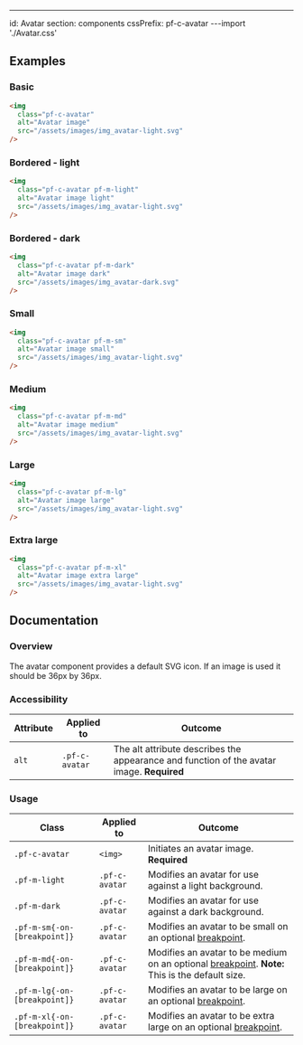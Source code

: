 ---
id: Avatar
section: components
cssPrefix: pf-c-avatar
---import './Avatar.css'

## Examples

### Basic

```html
<img
  class="pf-c-avatar"
  alt="Avatar image"
  src="/assets/images/img_avatar-light.svg"
/>

```

### Bordered - light

```html
<img
  class="pf-c-avatar pf-m-light"
  alt="Avatar image light"
  src="/assets/images/img_avatar-light.svg"
/>

```

### Bordered - dark

```html
<img
  class="pf-c-avatar pf-m-dark"
  alt="Avatar image dark"
  src="/assets/images/img_avatar-dark.svg"
/>

```

### Small

```html
<img
  class="pf-c-avatar pf-m-sm"
  alt="Avatar image small"
  src="/assets/images/img_avatar-light.svg"
/>

```

### Medium

```html
<img
  class="pf-c-avatar pf-m-md"
  alt="Avatar image medium"
  src="/assets/images/img_avatar-light.svg"
/>

```

### Large

```html
<img
  class="pf-c-avatar pf-m-lg"
  alt="Avatar image large"
  src="/assets/images/img_avatar-light.svg"
/>

```

### Extra large

```html
<img
  class="pf-c-avatar pf-m-xl"
  alt="Avatar image extra large"
  src="/assets/images/img_avatar-light.svg"
/>

```

## Documentation

### Overview

The avatar component provides a default SVG icon. If an image is used it should be 36px by 36px.

### Accessibility

| Attribute | Applied to | Outcome |
| -- | -- | -- |
| `alt` | `.pf-c-avatar` | The alt attribute describes the appearance and function of the avatar image. **Required** |

### Usage

| Class | Applied to | Outcome |
| -- | -- | -- |
| `.pf-c-avatar` | `<img>` |  Initiates an avatar image. **Required** |
| `.pf-m-light` | `.pf-c-avatar` | Modifies an avatar for use against a light background. |
| `.pf-m-dark` | `.pf-c-avatar` | Modifies an avatar for use against a dark background. |
| `.pf-m-sm{-on-[breakpoint]}` | `.pf-c-avatar` | Modifies an avatar to be small on an optional [breakpoint](/developer-resources/global-css-variables#breakpoint-variables-and-class-suffixes). |
| `.pf-m-md{-on-[breakpoint]}` | `.pf-c-avatar` | Modifies an avatar to be medium on an optional [breakpoint](/developer-resources/global-css-variables#breakpoint-variables-and-class-suffixes). **Note:** This is the default size. |
| `.pf-m-lg{-on-[breakpoint]}` | `.pf-c-avatar` | Modifies an avatar to be large on an optional [breakpoint](/developer-resources/global-css-variables#breakpoint-variables-and-class-suffixes). |
| `.pf-m-xl{-on-[breakpoint]}` | `.pf-c-avatar` | Modifies an avatar to be extra large on an optional [breakpoint](/developer-resources/global-css-variables#breakpoint-variables-and-class-suffixes). |
